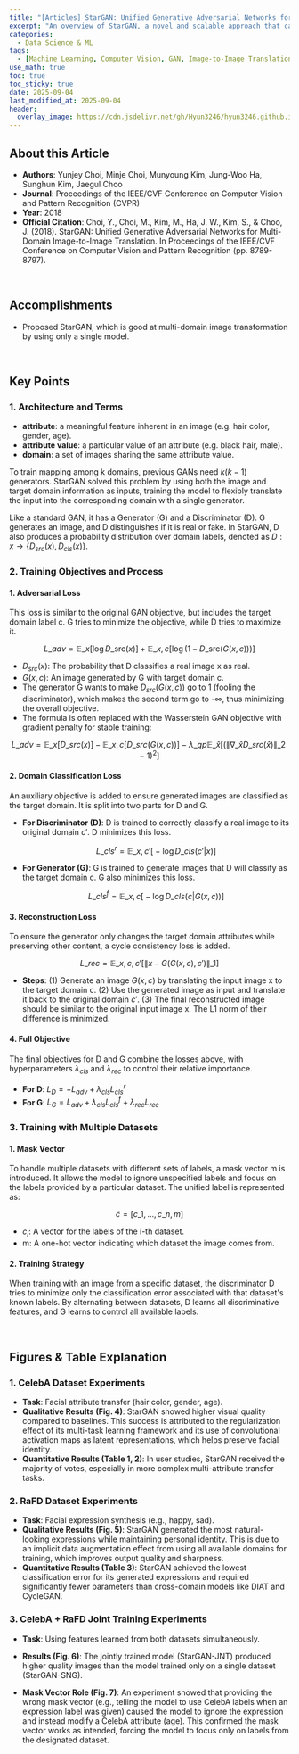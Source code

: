 ```yaml
---
title: "[Articles] StarGAN: Unified Generative Adversarial Networks for Multi-Domain Image-to-Image Translation"
excerpt: "An overview of StarGAN, a novel and scalable approach that can perform image-to-image translations for multiple domains using only a single model."
categories:
  - Data Science & ML
tags:
  - [Machine Learning, Computer Vision, GAN, Image-to-Image Translation, StarGAN]
use_math: true
toc: true
toc_sticky: true
date: 2025-09-04
last_modified_at: 2025-09-04
header:
  overlay_image: https://cdn.jsdelivr.net/gh/Hyun3246/hyun3246.github.io@master/image/overlay%20image/Research%20Paper.png
---
```


## About this Article
- **Authors**: Yunjey Choi, Minje Choi, Munyoung Kim, Jung-Woo Ha, Sunghun Kim, Jaegul Choo
- **Journal**: Proceedings of the IEEE/CVF Conference on Computer Vision and Pattern Recognition (CVPR)
- **Year**: 2018
- **Official Citation**: Choi, Y., Choi, M., Kim, M., Ha, J. W., Kim, S., & Choo, J. (2018). StarGAN: Unified Generative Adversarial Networks for Multi-Domain Image-to-Image Translation. In Proceedings of the IEEE/CVF Conference on Computer Vision and Pattern Recognition (pp. 8789-8797).

<br/>

## Accomplishments
- Proposed StarGAN, which is good at multi-domain image transformation by using only a single model.

<br/>

## Key Points

### 1. Architecture and Terms
- **attribute**: a meaningful feature inherent in an image (e.g. hair color, gender, age).
- **attribute value**: a particular value of an attribute (e.g. black hair, male).
- **domain**: a set of images sharing the same attribute value.

To train mapping among k domains, previous GANs need $k(k-1)$ generators. StarGAN solved this problem by using both the image and target domain information as inputs, training the model to flexibly translate the input into the corresponding domain with a single generator.

Like a standard GAN, it has a Generator (G) and a Discriminator (D). G generates an image, and D distinguishes if it is real or fake. In StarGAN, D also produces a probability distribution over domain labels, denoted as $D:x \rightarrow \{D_{src}(x), D_{cls}(x)\}$.

### 2. Training Objectives and Process

#### 1. Adversarial Loss
This loss is similar to the original GAN objective, but includes the target domain label c. G tries to minimize the objective, while D tries to maximize it.

$$ L\_{adv} = \mathbb{E}\_ {x} \big [ \log D\_{\mathrm{src}}(x) \big] + \mathbb{E}\_{x,c}\big[ \log \big( 1 - D\_{\mathrm{src}}(G(x,c)) \big) \big] $$


- $D_{src}(x)$: The probability that D classifies a real image x as real.
- $G(x,c)$: An image generated by G with target domain c.
- The generator G wants to make $D_{src}(G(x,c))$ go to 1 (fooling the discriminator), which makes the second term go to -∞, thus minimizing the overall objective.
- The formula is often replaced with the Wasserstein GAN objective with gradient penalty for stable training:
  
$$ L\_{adv} = \mathbb{E}\_{x} \big[ D\_{src}(x) \big] - \mathbb{E}\_{x,c} \big[ D\_{src}(G(x,c)) \big] - \lambda\_{gp}\mathbb{E}\_{\hat{x}}\big[(\lVert \nabla\_{\hat{x}}D\_{src}(\hat{x}) \rVert\_{2}-1)^{2}\big] $$

#### 2. Domain Classification Loss
An auxiliary objective is added to ensure generated images are classified as the target domain. It is split into two parts for D and G.

- **For Discriminator (D)**: D is trained to correctly classify a real image to its original domain $c'$. D minimizes this loss.
  
  $$ L\_{cls}^{r} = \mathbb{E}\_{x,c'} \big[ -\log D\_{cls}(c'|x) \big] $$
  
- **For Generator (G)**: G is trained to generate images that D will classify as the target domain c. G also minimizes this loss.
  
  $$ L\_{cls}^{f} = \mathbb{E}\_{x,c} \big[ -\log D\_{cls}(c | G(x,c)) \big] $$

#### 3. Reconstruction Loss
To ensure the generator only changes the target domain attributes while preserving other content, a cycle consistency loss is added.

$$ L\_{rec} = \mathbb{E}\_{x,c,c'} \big[ \lVert x - G(G(x,c),c') \rVert\_{1} \big] $$

- **Steps**:
    (1) Generate an image $G(x,c)$ by translating the input image x to the target domain c.
    (2) Use the generated image as input and translate it back to the original domain $c'$.
    (3) The final reconstructed image should be similar to the original input image x. The L1 norm of their difference is minimized.

#### 4. Full Objective
The final objectives for D and G combine the losses above, with hyperparameters $\lambda_{cls}$ and $\lambda_{rec}$ to control their relative importance.
- **For D**: $L_{D} = -L_{adv} + \lambda_{cls}L_{cls}^{r}$
- **For G**: $L_{G} = L_{adv} + \lambda_{cls}L_{cls}^{f} + \lambda_{rec}L_{rec}$

### 3. Training with Multiple Datasets

#### 1. Mask Vector
To handle multiple datasets with different sets of labels, a mask vector m is introduced. It allows the model to ignore unspecified labels and focus on the labels provided by a particular dataset. The unified label is represented as:

$$ \tilde{c}=[c\_{1}, \ldots, c\_{n}, m] $$

- $c_{i}$: A vector for the labels of the i-th dataset.
- m: A one-hot vector indicating which dataset the image comes from.

#### 2. Training Strategy
When training with an image from a specific dataset, the discriminator D tries to minimize only the classification error associated with that dataset's known labels. By alternating between datasets, D learns all discriminative features, and G learns to control all available labels.

<br/>

## Figures & Table Explanation

### 1. CelebA Dataset Experiments
- **Task**: Facial attribute transfer (hair color, gender, age).
- **Qualitative Results (Fig. 4)**: StarGAN showed higher visual quality compared to baselines. This success is attributed to the regularization effect of its multi-task learning framework and its use of convolutional activation maps as latent representations, which helps preserve facial identity.
- **Quantitative Results (Table 1, 2)**: In user studies, StarGAN received the majority of votes, especially in more complex multi-attribute transfer tasks.

### 2. RaFD Dataset Experiments
- **Task**: Facial expression synthesis (e.g., happy, sad).
- **Qualitative Results (Fig. 5)**: StarGAN generated the most natural-looking expressions while maintaining personal identity. This is due to an implicit data augmentation effect from using all available domains for training, which improves output quality and sharpness.
- **Quantitative Results (Table 3)**: StarGAN achieved the lowest classification error for its generated expressions and required significantly fewer parameters than cross-domain models like DIAT and CycleGAN.

### 3. CelebA + RaFD Joint Training Experiments
- **Task**: Using features learned from both datasets simultaneously.
- **Results (Fig. 6)**: The jointly trained model (StarGAN-JNT) produced higher quality images than the model trained only on a single dataset (StarGAN-SNG).

- **Mask Vector Role (Fig. 7)**: An experiment showed that providing the wrong mask vector (e.g., telling the model to use CelebA labels when an expression label was given) caused the model to ignore the expression and instead modify a CelebA attribute (age). This confirmed the mask vector works as intended, forcing the model to focus only on labels from the designated dataset.



